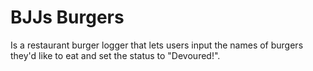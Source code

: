# BJJs Burgers
Is a restaurant burger logger that lets users input the names of burgers they'd like to eat and set the status to "Devoured!".
